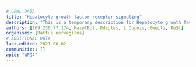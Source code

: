 ```yaml
---
# GPML DATA
title: "Hepatocyte growth factor receptor signaling"
description: "This is a temporary description for Hepatocyte growth factor receptor signaling"
authors: [169.230.77.174, MaintBot, Ddigles, L Dupuis, Eweitz, DeSl]
organisms: [Rattus norvegicus]
# ADDITIONAL DATA
last-edited: 2021-06-02
communities: []
wpid: "WP94"
---
```

